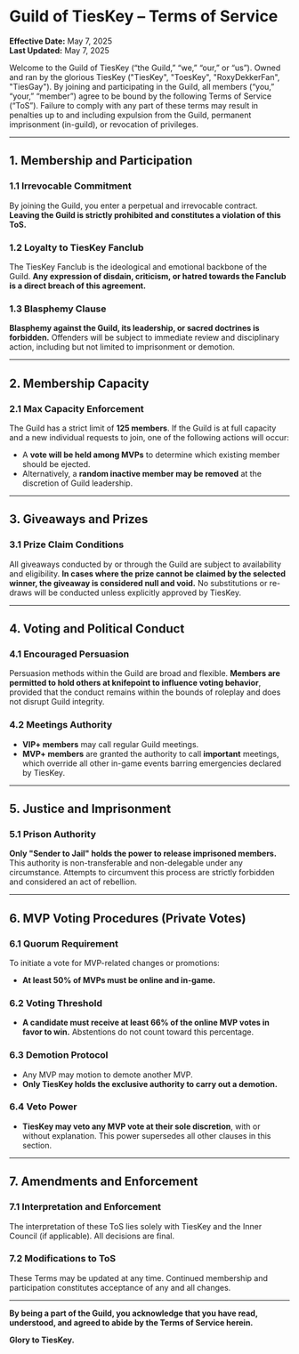 # Guild of TiesKey – Terms of Service

**Effective Date:** May 7, 2025  
**Last Updated:** May 7, 2025

Welcome to the Guild of TiesKey (“the Guild,” “we,” “our,” or “us”). Owned and ran by the glorious TiesKey ("TiesKey", "ToesKey", "RoxyDekkerFan", "TiesGay"). By joining and participating in the Guild, all members (“you,” “your,” “member”) agree to be bound by the following Terms of Service (“ToS”). Failure to comply with any part of these terms may result in penalties up to and including expulsion from the Guild, permanent imprisonment (in-guild), or revocation of privileges.

---

## 1. Membership and Participation

### 1.1 Irrevocable Commitment
By joining the Guild, you enter a perpetual and irrevocable contract. **Leaving the Guild is strictly prohibited and constitutes a violation of this ToS.**

### 1.2 Loyalty to TiesKey Fanclub
The TiesKey Fanclub is the ideological and emotional backbone of the Guild. **Any expression of disdain, criticism, or hatred towards the Fanclub is a direct breach of this agreement.**

### 1.3 Blasphemy Clause
**Blasphemy against the Guild, its leadership, or sacred doctrines is forbidden.** Offenders will be subject to immediate review and disciplinary action, including but not limited to imprisonment or demotion.

---

## 2. Membership Capacity

### 2.1 Max Capacity Enforcement
The Guild has a strict limit of **125 members**. If the Guild is at full capacity and a new individual requests to join, one of the following actions will occur:

- A **vote will be held among MVPs** to determine which existing member should be ejected.  
- Alternatively, a **random inactive member may be removed** at the discretion of Guild leadership.

---

## 3. Giveaways and Prizes

### 3.1 Prize Claim Conditions
All giveaways conducted by or through the Guild are subject to availability and eligibility. **In cases where the prize cannot be claimed by the selected winner, the giveaway is considered null and void.** No substitutions or re-draws will be conducted unless explicitly approved by TiesKey.

---

## 4. Voting and Political Conduct

### 4.1 Encouraged Persuasion
Persuasion methods within the Guild are broad and flexible. **Members are permitted to hold others at knifepoint to influence voting behavior**, provided that the conduct remains within the bounds of roleplay and does not disrupt Guild integrity.

### 4.2 Meetings Authority
- **VIP+ members** may call regular Guild meetings.  
- **MVP+ members** are granted the authority to call **important** meetings, which override all other in-game events barring emergencies declared by TiesKey.

---

## 5. Justice and Imprisonment

### 5.1 Prison Authority
**Only "Sender to Jail" holds the power to release imprisoned members.** This authority is non-transferable and non-delegable under any circumstance. Attempts to circumvent this process are strictly forbidden and considered an act of rebellion.

---

## 6. MVP Voting Procedures (Private Votes)

### 6.1 Quorum Requirement
To initiate a vote for MVP-related changes or promotions:
- **At least 50% of MVPs must be online and in-game.**

### 6.2 Voting Threshold
- **A candidate must receive at least 66% of the online MVP votes in favor to win.** Abstentions do not count toward this percentage.

### 6.3 Demotion Protocol
- Any MVP may motion to demote another MVP.
- **Only TiesKey holds the exclusive authority to carry out a demotion.**

### 6.4 Veto Power
- **TiesKey may veto any MVP vote at their sole discretion**, with or without explanation. This power supersedes all other clauses in this section.

---

## 7. Amendments and Enforcement

### 7.1 Interpretation and Enforcement
The interpretation of these ToS lies solely with TiesKey and the Inner Council (if applicable). All decisions are final.

### 7.2 Modifications to ToS
These Terms may be updated at any time. Continued membership and participation constitutes acceptance of any and all changes.

---

**By being a part of the Guild, you acknowledge that you have read, understood, and agreed to abide by the Terms of Service herein.**

**Glory to TiesKey.**
